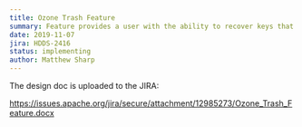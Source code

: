 ```yaml
---
title: Ozone Trash Feature
summary: Feature provides a user with the ability to recover keys that may have been deleted accidentally. (similar to the HDFS trash feature).
date: 2019-11-07
jira: HDDS-2416
status: implementing
author: Matthew Sharp
---
```

<!--
  Licensed under the Apache License, Version 2.0 (the "License");
  you may not use this file except in compliance with the License.
  You may obtain a copy of the License at

   http://www.apache.org/licenses/LICENSE-2.0

  Unless required by applicable law or agreed to in writing, software
  distributed under the License is distributed on an "AS IS" BASIS,
  WITHOUT WARRANTIES OR CONDITIONS OF ANY KIND, either express or implied.
  See the License for the specific language governing permissions and
  limitations under the License. See accompanying LICENSE file.
-->

The design doc is uploaded to the JIRA: 

https://issues.apache.org/jira/secure/attachment/12985273/Ozone_Trash_Feature.docx
